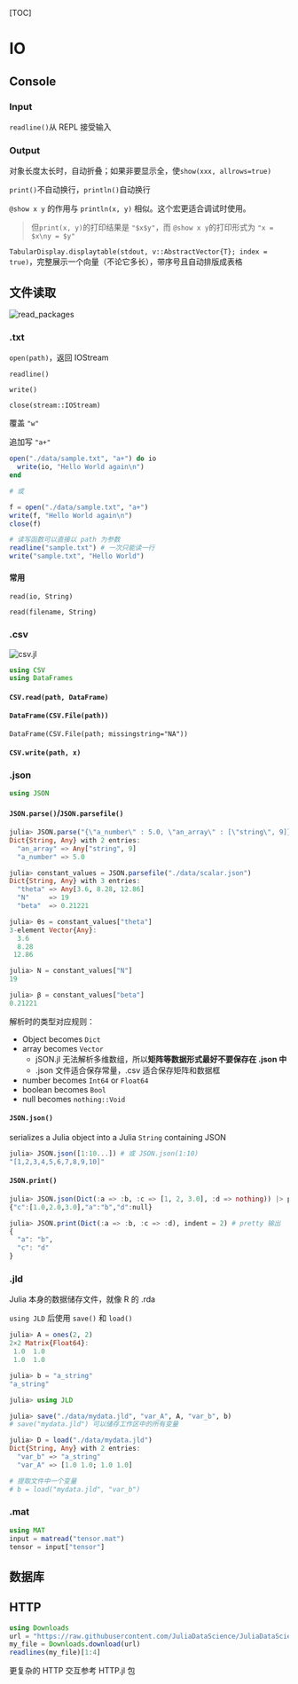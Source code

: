 [TOC]

# IO

## Console

### Input

`readline()`从 REPL 接受输入

### Output

对象长度太长时，自动折叠；如果非要显示全，使`show(xxx, allrows=true)`

`print()`不自动换行，`println()`自动换行

`@show x y` 的作用与 `println(x, y)` 相似。这个宏更适合调试时使用。

> 但`print(x, y)`的打印结果是 `"$x$y"`，而 `@show x y`的打印形式为 `"x = $x\ny = $y"`

`TabularDisplay.displaytable(stdout, v::AbstractVector{T}; index = true)`，完整展示一个向量（不论它多长），带序号且自动排版成表格

## 文件读取

![read_packages](img/read_packages.png)

### .txt

`open(path)`，返回 IOStream

`readline()`

`write()`

`close(stream::IOStream)`



覆盖 `"w"`

追加写 `"a+"`

```julia
open("./data/sample.txt", "a+") do io
  write(io, "Hello World again\n")
end

# 或

f = open("./data/sample.txt", "a+")
write(f, "Hello World again\n")
close(f)
```



```julia
# 读写函数可以直接以 path 为参数
readline("sample.txt") # 一次只能读一行
write("sample.txt", "Hello World")
```

#### 常用

`read(io, String)`

`read(filename, String)`

### .csv

![csv.jl](img/csv.jl.png)

```julia
using CSV
using DataFrames
```

#### `CSV.read(path, DataFrame)`

#### `DataFrame(CSV.File(path))`

`DataFrame(CSV.File(path; missingstring="NA"))`

#### `CSV.write(path, x)`



### .json

```julia
using JSON
```

#### `JSON.parse()`/`JSON.parsefile()`

```julia
julia> JSON.parse("{\"a_number\" : 5.0, \"an_array\" : [\"string\", 9]}")
Dict{String, Any} with 2 entries:
  "an_array" => Any["string", 9]
  "a_number" => 5.0

julia> constant_values = JSON.parsefile("./data/scalar.json")
Dict{String, Any} with 3 entries:
  "theta" => Any[3.6, 8.28, 12.86]
  "N"     => 19
  "beta"  => 0.21221

julia> θs = constant_values["theta"]
3-element Vector{Any}:
  3.6
  8.28
 12.86

julia> N = constant_values["N"]
19

julia> β = constant_values["beta"]
0.21221
```

解析时的类型对应规则：

- Object becomes `Dict`
- array becomes `Vector`
  - jSON.jl 无法解析多维数组，所以**矩阵等数据形式最好不要保存在 .json 中**
  - .json 文件适合保存常量，.csv 适合保存矩阵和数据框
- number becomes `Int64` or `Float64`
- boolean becomes `Bool`
- null becomes `nothing::Void`

#### `JSON.json()`

serializes a Julia object into a Julia `String` containing JSON

```julia
julia> JSON.json([1:10...]) # 或 JSON.json(1:10)
"[1,2,3,4,5,6,7,8,9,10]"
```

#### `JSON.print()`

```julia
julia> JSON.json(Dict(:a => :b, :c => [1, 2, 3.0], :d => nothing)) |> println
{"c":[1.0,2.0,3.0],"a":"b","d":null}

julia> JSON.print(Dict(:a => :b, :c => :d), indent = 2) # pretty 输出
{       
  "a": "b",
  "c": "d"
}
```

### .jld

Julia 本身的数据储存文件，就像 R 的 .rda

`using JLD` 后使用 `save()` 和 `load()`

```julia
julia> A = ones(2, 2)
2×2 Matrix{Float64}:
 1.0  1.0
 1.0  1.0

julia> b = "a_string"
"a_string"

julia> using JLD

julia> save("./data/mydata.jld", "var_A", A, "var_b", b) 
# save("mydata.jld") 可以储存工作区中的所有变量

julia> D = load("./data/mydata.jld") 
Dict{String, Any} with 2 entries:
  "var_b" => "a_string"
  "var_A" => [1.0 1.0; 1.0 1.0]

# 提取文件中一个变量
# b = load("mydata.jld", "var_b")
```

### .mat

```julia
using MAT
input = matread("tensor.mat")
tensor = input["tensor"]
```





## 数据库

## HTTP

```julia
using Downloads
url = "https://raw.githubusercontent.com/JuliaDataScience/JuliaDataScience/main/Project.toml"
my_file = Downloads.download(url)
readlines(my_file)[1:4]
```

更复杂的 HTTP 交互参考 HTTP.jl 包




